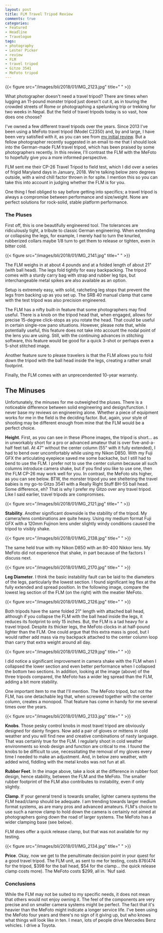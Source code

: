 ```yaml
---
layout: post
title: FLM Travel Tripod Review
comments: true
categories:
- Featured
- Headline
- Travelogue
tags:
- photography
- Lester Picker
- review
- FLM
- travel tripod
- Gitzo 3541
- MeFoto tripod
---
```


{{< figure src="/images/bli/2018/01/IMG_2123.jpg" title="  " >}}

What photographer doesn't need a travel tripod? There are times when lugging an 11-pound monster tripod just doesn't cut it, as in touring the crowded streets of Rome or photographing a spelunking trip or trekking for two weeks in Nepal. But the field of travel tripods today is so vast, how does one choose? 

<!--more-->

I've owned a few different travel tripods over the years. Since 2013 I've been using a MeFoto travel tripod (Model C2350) and, by and large, I have been very satisfied with it, as you can see from [my initial review](http://www.lesterpickerphoto.com/2013/06/12/the-me-foto-travel-tripod-a-review/). But a fellow photographer recently suggested in an email to me that I should look into the German-made FLM travel tripod, which has been praised by some photographers recently. In this review, I'll contrast the FLM with the MeFoto to hopefully give you a more informed perspective. 

FLM sent me their CP-26 Travel Tripod to field test, which I did over a series of frigid Maryland days in January, 2018. We're talking below zero degrees outside, with a wind chill factor thrown in for spite.  I mention this so you can take this into account in judging whether the FLM is for you. 

One thing I feel obliged to say before getting into specifics; a travel tripod is always a compromise between performance and size/weight. None are perfect solutions for rock-solid, stable platform performance. 

### The Pluses

First off, this is one beautifully engineered tool. The tolerances are ridiculously tight, a tribute to classic German engineering. When extending or collapsing the legs, for example, I merely had to turn the knurled, rubberized collars maybe 1/8 turn to get them to release or tighten, even in bitter cold. 

{{< figure src="/images/bli/2018/01/IMG_2141.jpg" title="  " >}}

The FLM weighs in at about 4 pounds and at a folded length of about 21" (with ball head). The legs fold tightly for easy backpacking. The tripod comes with a sturdy carry bag with strap and rubber leg tips, but interchangeable metal spikes are also available as an option. 

Setup is extremely easy, with solid, ratcheting leg stops that prevent the legs from backing up as you set up. The SRB 40 manual clamp that came with the test tripod was also precision engineered. 

The FLM has a nifty built-in feature that some photographers may find useful. There is a knob on the tripod head that, when engaged, allows for precise 15-degree click-stops as you rotate the head. That could be useful in certain single-row pano situations. However, please note that, while potentially useful, this feature does not take into account the nodal point of the lens you are using. Still, with the continuing advances in stitching software, this feature would be good for a quick 3-shot or perhaps even a 5-shot stitched image. 

Another feature sure to please travelers is that the FLM allows you to fold down the tripod with the ball head inside the legs, creating a rather small footprint. 

Finally, the FLM comes with an unprecendented 10-year warranty. 


## The Minuses

Unfortunately, the minuses for me outweighed the pluses. There is a noticeable difference between solid engineering and design/function. I never base my reviews on engineering alone. Whether a piece of equipment works for me in the field is the deciding factor. But, again, your style of shooting may be different enough from mine that the FLM would be a perfect choice. 

**Height**. First, as you can see in these iPhone images, the tripod is short... as in unworkably short for a pro or advanced amateur that is over five-and-a-half feet tall. At 47" without the center column (55" with it fully extended), I had to bend over uncomfortably while using my Nikon D850. With my Fuji GFX the articulating eyepiece saved me some backache, but I still had to bend to use the FLM. I prefer not to use the center column because all such columns introduce camera shake, but if you find you like to use one, then the FLM CP-26 may work well for you. In contrast, the MeFoto sits higher, as you can see below. BTW, the monster tripod you see sheltering the travel babies is my go-to Gitzo 3541 with a Really Right Stuff BH-55 ball head. Some difference, eh? That is why I prefer my Gitzo over any travel tripod. Like I said earlier, travel tripods are compromises.  

{{< figure src="/images/bli/2018/01/IMG_2121.jpg" title="  " >}}

**Stability**. Another significant downside is the stability of the tripod. My camera/lens combinations are quite heavy. Using my medium format Fuji GFX with a 120mm Fujinon lens under slightly windy conditions caused the tripod to visibly shake. 

{{< figure src="/images/bli/2018/01/IMG_2138.jpg" title="  " >}}

The same held true with my Nikon D850 with an 80-400 Nikkor lens. My MeFoto did not experience that shake, in part because of the factors I discuss next. 

{{< figure src="/images/bli/2018/01/IMG_2170.jpg" title="  " >}}

**Leg Diameter**. I think the basic instability fault can be laid to the diameters of the legs, particularly the lowest section. I found significant leg flex at the fully extended and spread position. In the following image, compare the lowest leg section of the FLM (on the right) with the meatier MeFoto. 

{{< figure src="/images/bli/2018/01/IMG_2126.jpg" title="  " >}}

Both tripods have the same folded 21" length with attached ball head, although if you collapse the FLM with the ball head inside the legs, it reduces its footprint to only 15 inches. But, the FLM is a tad heavy for a travel tripod. Despite its thicker legs, the MeFoto clocks in at half-pound lighter than the FLM. One could argue that this extra mass is good, but I would rather add mass via my backpack attached to the center column loop than carry that extra weight around all day. 

{{< figure src="/images/bli/2018/01/IMG_2129.jpg" title="  " >}}

I did notice a significant improvement in camera shake with the FLM when I collapsed the lower section and even better performance when I collapsed the bottom two sections. In addition, looking at the image (above) of the three tripods compared, the MeFoto has a wider leg spread than the FLM, adding a bit more stability. 

One important item to me that I'll mention. The MeFoto tripod, but not the FLM, has one detachable leg that, when screwed together with the center column, creates a monopod. That feature has come in handy for me several times over the years. 

{{< figure src="/images/bli/2018/01/IMG_2133.jpg" title="  " >}}

**Knobs**. Those pesky control knobs in most travel tripod are obviously designed for dainty fingers. Now add a pair of gloves or mittens in cold weather and you will find new and creative combinations of nasty language. That was certainly true for the FLM. I regularly shoot in cold weather environments so knob design and function are critical to me. I found the knobs to be difficult to use, necessitating the removal of my gloves every time I needed to make an adjustment. And, in below zero weather, with added wind, fiddling with the metal knobs was not fun at all.

**Rubber Feet**. In the image above, take a look at the difference in rubber foot design, hence stability, between the FLM and the MeFoto. The smaller rubber footprint of the FLM also contributes to instability, even if only slightly. 

**Clamp**. If your general trend is towards smaller, lighter camera systems the FLM head/clamp should be adequate. I am trending towards larger medium format systems, as are many pros and advanced amateurs. FLM's choice to use such a narrow clamp to hold down the camera is certainly not aimed at photographers going down the road of larger systems. The MeFoto has a wider clamping base (see below). 

FLM does offer a quick release clamp, but that was not available for my testing. 

{{< figure src="/images/bli/2018/01/IMG_2134.jpg" title="  " >}}


**Price**. Okay, now we get to the penultimate decision point in your quest for a good travel tripod. The FLM unit, as sent to me for testing, costs $876 ($474 for the tripod, $398 for the ball head, $54 for the clamp... the quick release clamp costs more). The MeFoto costs $299, all in. 'Nuf said. 


### Conclusions

While the FLM may not be suited to my specific needs, it does not mean that others would not enjoy owning it. The feel of the components are very precise and on smaller camera systems might be perfect. The fact that it's heavier than the MeFoto might indicate a longer service life. I've been using the MeFoto four years and there's no sign of it giving up, but who knows what things will look like in ten. I mean, lots of people drive Mercedes Benz vehicles. I drive a Toyota. 

